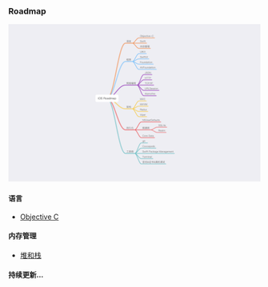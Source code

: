 ### Roadmap
![](roadmapv0.png)

#### 语言

* [Objective C](Objective-C)

#### 内存管理

  * [堆和栈](MemoryManagement/Heap&Stack.md)

#### 持续更新...